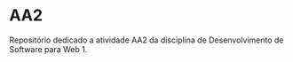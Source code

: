 # AA2
Repositório dedicado a atividade AA2 da disciplina de Desenvolvimento de Software para Web 1.
